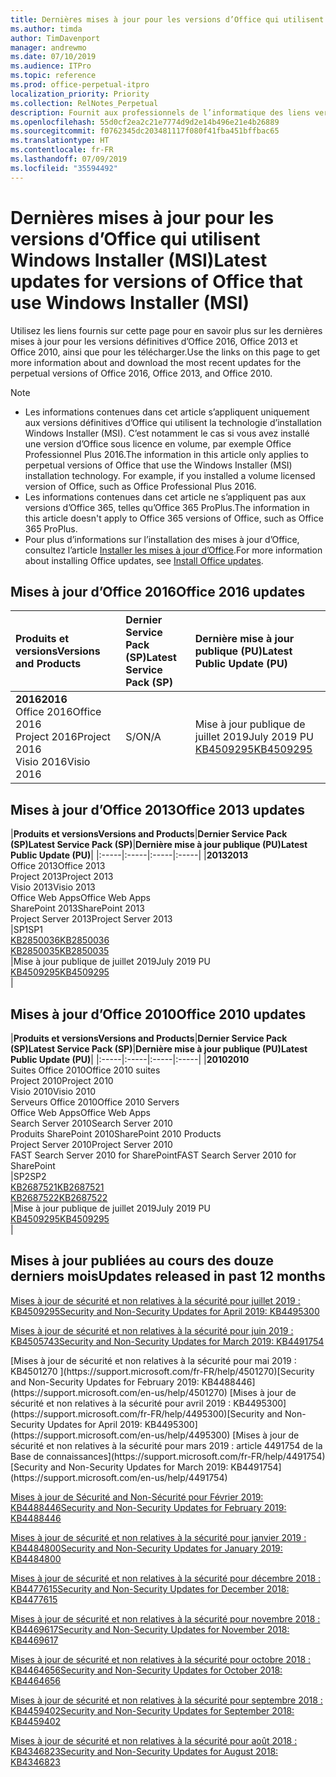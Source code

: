 ```yaml
---
title: Dernières mises à jour pour les versions d’Office qui utilisent Windows Installer (MSI)
ms.author: timda
author: TimDavenport
manager: andrewmo
ms.date: 07/10/2019
ms.audience: ITPro
ms.topic: reference
ms.prod: office-perpetual-itpro
localization_priority: Priority
ms.collection: RelNotes_Perpetual
description: Fournit aux professionnels de l’informatique des liens vers les dernières informations sur les mises à jour pour les versions définitives d’Office 2016, Office 2013 et Office 2010
ms.openlocfilehash: 55d0cf2ea2c21e7774d9d2e14b496e21e4b26889
ms.sourcegitcommit: f0762345dc203481117f080f41fba451bffbac65
ms.translationtype: HT
ms.contentlocale: fr-FR
ms.lasthandoff: 07/09/2019
ms.locfileid: "35594492"
---
```

# <a name="latest-updates-for-versions-of-office-that-use-windows-installer-msi"></a><span data-ttu-id="e74f7-103">Dernières mises à jour pour les versions d’Office qui utilisent Windows Installer (MSI)</span><span class="sxs-lookup"><span data-stu-id="e74f7-103">Latest updates for versions of Office that use Windows Installer (MSI)</span></span>

<span data-ttu-id="e74f7-104">Utilisez les liens fournis sur cette page pour en savoir plus sur les dernières mises à jour pour les versions définitives d’Office 2016, Office 2013 et Office 2010, ainsi que pour les télécharger.</span><span class="sxs-lookup"><span data-stu-id="e74f7-104">Use the links on this page to get more information about and download the most recent updates for the perpetual versions of Office 2016, Office 2013, and Office 2010.</span></span>
  
 
> [!NOTE]
> - <span data-ttu-id="e74f7-p101">Les informations contenues dans cet article s’appliquent uniquement aux versions définitives d’Office qui utilisent la technologie d’installation Windows Installer (MSI). C’est notamment le cas si vous avez installé une version d’Office sous licence en volume, par exemple Office Professionnel Plus 2016.</span><span class="sxs-lookup"><span data-stu-id="e74f7-p101">The information in this article only applies to perpetual versions of Office that use the Windows Installer (MSI) installation technology. For example, if you installed a volume licensed version of Office, such as Office Professional Plus 2016.</span></span>
> - <span data-ttu-id="e74f7-107">Les informations contenues dans cet article ne s’appliquent pas aux versions d’Office 365, telles qu’Office 365 ProPlus.</span><span class="sxs-lookup"><span data-stu-id="e74f7-107">The information in this article doesn't apply to Office 365 versions of Office, such as Office 365 ProPlus.</span></span>
> - <span data-ttu-id="e74f7-108">Pour plus d’informations sur l’installation des mises à jour d’Office, consultez l’article [Installer les mises à jour d’Office](https://support.office.com/article/2ab296f3-7f03-43a2-8e50-46de917611c5).</span><span class="sxs-lookup"><span data-stu-id="e74f7-108">For more information about installing Office updates, see [Install Office updates](https://support.office.com/article/2ab296f3-7f03-43a2-8e50-46de917611c5).</span></span> 


## <a name="office-2016-updates"></a><span data-ttu-id="e74f7-109">Mises à jour d’Office 2016</span><span class="sxs-lookup"><span data-stu-id="e74f7-109">Office 2016 updates</span></span>

|<span data-ttu-id="e74f7-110">**Produits et versions**</span><span class="sxs-lookup"><span data-stu-id="e74f7-110">**Versions and Products**</span></span>|<span data-ttu-id="e74f7-111">**Dernier Service Pack (SP)**</span><span class="sxs-lookup"><span data-stu-id="e74f7-111">**Latest Service Pack (SP)**</span></span>|<span data-ttu-id="e74f7-112">**Dernière mise à jour publique (PU)**</span><span class="sxs-lookup"><span data-stu-id="e74f7-112">**Latest Public Update (PU)**</span></span>|
|:-----|:-----|:-----|
|<span data-ttu-id="e74f7-113">**2016**</span><span class="sxs-lookup"><span data-stu-id="e74f7-113">**2016**</span></span> <br/> <span data-ttu-id="e74f7-114">Office 2016</span><span class="sxs-lookup"><span data-stu-id="e74f7-114">Office 2016</span></span>  <br/> <span data-ttu-id="e74f7-115">Project 2016</span><span class="sxs-lookup"><span data-stu-id="e74f7-115">Project 2016</span></span>  <br/> <span data-ttu-id="e74f7-116">Visio 2016</span><span class="sxs-lookup"><span data-stu-id="e74f7-116">Visio 2016</span></span>  <br/> |<span data-ttu-id="e74f7-117">S/O</span><span class="sxs-lookup"><span data-stu-id="e74f7-117">N/A</span></span>  <br/> |<span data-ttu-id="e74f7-118">Mise à jour publique de juillet 2019</span><span class="sxs-lookup"><span data-stu-id="e74f7-118">July 2019 PU</span></span>  <br/> [<span data-ttu-id="e74f7-119">KB4509295</span><span class="sxs-lookup"><span data-stu-id="e74f7-119">KB4509295</span></span>](https://support.microsoft.com/help/4509295) <br/> |
   
## <a name="office-2013-updates"></a><span data-ttu-id="e74f7-120">Mises à jour d’Office 2013</span><span class="sxs-lookup"><span data-stu-id="e74f7-120">Office 2013 updates</span></span>

|<span data-ttu-id="e74f7-121">**Produits et versions**</span><span class="sxs-lookup"><span data-stu-id="e74f7-121">**Versions and Products**</span></span>|<span data-ttu-id="e74f7-122">**Dernier Service Pack (SP)**</span><span class="sxs-lookup"><span data-stu-id="e74f7-122">**Latest Service Pack (SP)**</span></span>|<span data-ttu-id="e74f7-123">**Dernière mise à jour publique (PU)**</span><span class="sxs-lookup"><span data-stu-id="e74f7-123">**Latest Public Update (PU)**</span></span>|
|:-----|:-----|:-----|:-----|
|<span data-ttu-id="e74f7-124">**2013**</span><span class="sxs-lookup"><span data-stu-id="e74f7-124">**2013**</span></span> <br/> <span data-ttu-id="e74f7-125">Office 2013</span><span class="sxs-lookup"><span data-stu-id="e74f7-125">Office 2013</span></span>  <br/> <span data-ttu-id="e74f7-126">Project 2013</span><span class="sxs-lookup"><span data-stu-id="e74f7-126">Project 2013</span></span>  <br/> <span data-ttu-id="e74f7-127">Visio 2013</span><span class="sxs-lookup"><span data-stu-id="e74f7-127">Visio 2013</span></span>  <br/> <span data-ttu-id="e74f7-128">Office Web Apps</span><span class="sxs-lookup"><span data-stu-id="e74f7-128">Office Web Apps</span></span>  <br/> <span data-ttu-id="e74f7-129">SharePoint 2013</span><span class="sxs-lookup"><span data-stu-id="e74f7-129">SharePoint 2013</span></span>  <br/> <span data-ttu-id="e74f7-130">Project Server 2013</span><span class="sxs-lookup"><span data-stu-id="e74f7-130">Project Server 2013</span></span>  <br/> |<span data-ttu-id="e74f7-131">SP1</span><span class="sxs-lookup"><span data-stu-id="e74f7-131">SP1</span></span> <br/> [<span data-ttu-id="e74f7-132">KB2850036</span><span class="sxs-lookup"><span data-stu-id="e74f7-132">KB2850036</span></span>](https://support.microsoft.com/kb/2850036) <br/>[<span data-ttu-id="e74f7-133">KB2850035</span><span class="sxs-lookup"><span data-stu-id="e74f7-133">KB2850035</span></span>](https://support.microsoft.com/kb/2850035) <br/> |<span data-ttu-id="e74f7-134">Mise à jour publique de juillet 2019</span><span class="sxs-lookup"><span data-stu-id="e74f7-134">July 2019 PU</span></span>  <br/> [<span data-ttu-id="e74f7-135">KB4509295</span><span class="sxs-lookup"><span data-stu-id="e74f7-135">KB4509295</span></span>](https://support.microsoft.com/help/4509295) <br/> |
   
## <a name="office-2010-updates"></a><span data-ttu-id="e74f7-136">Mises à jour d’Office 2010</span><span class="sxs-lookup"><span data-stu-id="e74f7-136">Office 2010 updates</span></span>

|<span data-ttu-id="e74f7-137">**Produits et versions**</span><span class="sxs-lookup"><span data-stu-id="e74f7-137">**Versions and Products**</span></span>|<span data-ttu-id="e74f7-138">**Dernier Service Pack (SP)**</span><span class="sxs-lookup"><span data-stu-id="e74f7-138">**Latest Service Pack (SP)**</span></span>|<span data-ttu-id="e74f7-139">**Dernière mise à jour publique (PU)**</span><span class="sxs-lookup"><span data-stu-id="e74f7-139">**Latest Public Update (PU)**</span></span>|
|:-----|:-----|:-----|:-----|
|<span data-ttu-id="e74f7-140">**2010**</span><span class="sxs-lookup"><span data-stu-id="e74f7-140">**2010**</span></span> <br/> <span data-ttu-id="e74f7-141">Suites Office 2010</span><span class="sxs-lookup"><span data-stu-id="e74f7-141">Office 2010 suites</span></span>  <br/> <span data-ttu-id="e74f7-142">Project 2010</span><span class="sxs-lookup"><span data-stu-id="e74f7-142">Project 2010</span></span>  <br/> <span data-ttu-id="e74f7-143">Visio 2010</span><span class="sxs-lookup"><span data-stu-id="e74f7-143">Visio 2010</span></span>  <br/> <span data-ttu-id="e74f7-144">Serveurs Office 2010</span><span class="sxs-lookup"><span data-stu-id="e74f7-144">Office 2010 Servers</span></span>  <br/> <span data-ttu-id="e74f7-145">Office Web Apps</span><span class="sxs-lookup"><span data-stu-id="e74f7-145">Office Web Apps</span></span>  <br/> <span data-ttu-id="e74f7-146">Search Server 2010</span><span class="sxs-lookup"><span data-stu-id="e74f7-146">Search Server 2010</span></span>  <br/> <span data-ttu-id="e74f7-147">Produits SharePoint 2010</span><span class="sxs-lookup"><span data-stu-id="e74f7-147">SharePoint 2010 Products</span></span>  <br/> <span data-ttu-id="e74f7-148">Project Server 2010</span><span class="sxs-lookup"><span data-stu-id="e74f7-148">Project Server 2010</span></span>  <br/> <span data-ttu-id="e74f7-149">FAST Search Server 2010 for SharePoint</span><span class="sxs-lookup"><span data-stu-id="e74f7-149">FAST Search Server 2010 for SharePoint</span></span>  <br/> |<span data-ttu-id="e74f7-150">SP2</span><span class="sxs-lookup"><span data-stu-id="e74f7-150">SP2</span></span> <br/>[<span data-ttu-id="e74f7-151">KB2687521</span><span class="sxs-lookup"><span data-stu-id="e74f7-151">KB2687521</span></span>](https://support.microsoft.com/kb/2687521) <br/> [<span data-ttu-id="e74f7-152">KB2687522</span><span class="sxs-lookup"><span data-stu-id="e74f7-152">KB2687522</span></span>](https://support.microsoft.com/kb/2687522) <br/> |<span data-ttu-id="e74f7-153">Mise à jour publique de juillet 2019</span><span class="sxs-lookup"><span data-stu-id="e74f7-153">July 2019 PU</span></span>  <br/> [<span data-ttu-id="e74f7-154">KB4509295</span><span class="sxs-lookup"><span data-stu-id="e74f7-154">KB4509295</span></span>](https://support.microsoft.com/help/4509295) <br/>|
   

   
## <a name="updates-released-in-past-12-months"></a><span data-ttu-id="e74f7-155">Mises à jour publiées au cours des douze derniers mois</span><span class="sxs-lookup"><span data-stu-id="e74f7-155">Updates released in past 12 months</span></span>

[<span data-ttu-id="e74f7-156">Mises à jour de sécurité et non relatives à la sécurité pour juillet 2019 : KB4509295</span><span class="sxs-lookup"><span data-stu-id="e74f7-156">Security and Non-Security Updates for April 2019: KB4495300</span></span>](https://support.microsoft.com/help/4509295)

[<span data-ttu-id="e74f7-157">Mises à jour de sécurité et non relatives à la sécurité pour juin 2019 : KB4505743</span><span class="sxs-lookup"><span data-stu-id="e74f7-157">Security and Non-Security Updates for March 2019: KB4491754</span></span>](https://support.microsoft.com/help/4505743)

<span data-ttu-id="e74f7-158">
  [Mises à jour de sécurité et non relatives à la sécurité pour mai 2019 : KB4501270 ](https://support.microsoft.com/fr-FR/help/4501270)</span><span class="sxs-lookup"><span data-stu-id="e74f7-158">[Security and Non-Security Updates for February 2019: KB4488446](https://support.microsoft.com/en-us/help/4501270)</span></span>

<span data-ttu-id="e74f7-159">
  [Mises à jour de sécurité et non relatives à la sécurité pour avril 2019 : KB4495300](https://support.microsoft.com/fr-FR/help/4495300)</span><span class="sxs-lookup"><span data-stu-id="e74f7-159">[Security and Non-Security Updates for April 2019: KB4495300](https://support.microsoft.com/en-us/help/4495300)</span></span>

<span data-ttu-id="e74f7-160">
  [Mises à jour de sécurité et non relatives à la sécurité pour mars 2019 : article 4491754 de la Base de connaissances](https://support.microsoft.com/fr-FR/help/4491754)</span><span class="sxs-lookup"><span data-stu-id="e74f7-160">[Security and Non-Security Updates for March 2019: KB4491754](https://support.microsoft.com/en-us/help/4491754)</span></span> 

[<span data-ttu-id="e74f7-161">Mises à jour de Sécurité and Non-Sécurité pour Février 2019: KB4488446</span><span class="sxs-lookup"><span data-stu-id="e74f7-161">Security and Non-Security Updates for February 2019: KB4488446</span></span>](https://support.microsoft.com/help/4488446)

[<span data-ttu-id="e74f7-162">Mises à jour de sécurité et non relatives à la sécurité pour janvier 2019 : KB4484800</span><span class="sxs-lookup"><span data-stu-id="e74f7-162">Security and Non-Security Updates for January 2019: KB4484800</span></span>](https://support.microsoft.com/help/4484800)

[<span data-ttu-id="e74f7-163">Mises à jour de sécurité et non relatives à la sécurité pour décembre 2018 : KB4477615</span><span class="sxs-lookup"><span data-stu-id="e74f7-163">Security and Non-Security Updates for December 2018: KB4477615</span></span>](https://support.microsoft.com/help/4477615)

[<span data-ttu-id="e74f7-164">Mises à jour de sécurité et non relatives à la sécurité pour novembre 2018 : KB4469617</span><span class="sxs-lookup"><span data-stu-id="e74f7-164">Security and Non-Security Updates for November 2018: KB4469617</span></span>](https://support.microsoft.com/help/4469617)

[<span data-ttu-id="e74f7-165">Mises à jour de sécurité et non relatives à la sécurité pour octobre 2018 : KB4464656</span><span class="sxs-lookup"><span data-stu-id="e74f7-165">Security and Non-Security Updates for October 2018: KB4464656</span></span>](https://support.microsoft.com/help/4464656)

[<span data-ttu-id="e74f7-166">Mises à jour de sécurité et non relatives à la sécurité pour septembre 2018 : KB4459402</span><span class="sxs-lookup"><span data-stu-id="e74f7-166">Security and Non-Security Updates for September 2018: KB4459402</span></span>](https://support.microsoft.com/help/4459402) 

[<span data-ttu-id="e74f7-167">Mises à jour de sécurité et non relatives à la sécurité pour août 2018 : KB4346823</span><span class="sxs-lookup"><span data-stu-id="e74f7-167">Security and Non-Security Updates for August 2018: KB4346823</span></span>](https://support.microsoft.com/help/4346823)   

   

  


  
 
  
 
  

  
   
  

